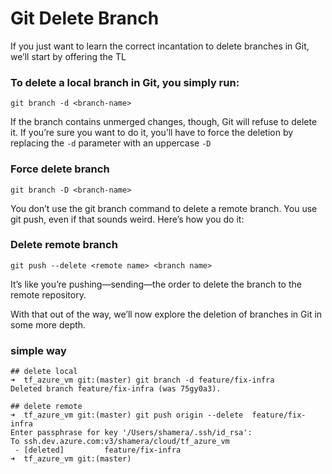 # Git Delete Branch
If you just want to learn the correct incantation to delete branches in Git, we’ll start by offering the TL

### To delete a local branch in Git, you simply run:

```
git branch -d <branch-name>
```

If the branch contains unmerged changes, though, Git will refuse to delete it. If you’re sure you want to do it, you’ll have to force the deletion by replacing the `-d` parameter with an uppercase `-D`

### Force delete branch

```
git branch -D <branch-name>
```

You don’t use the git branch command to delete a remote branch. You use git push, even if that sounds weird. Here’s how you do it:

### Delete remote branch

```
git push --delete <remote name> <branch name>
```

It’s like you’re pushing—sending—the order to delete the branch to the remote repository.

With that out of the way, we’ll now explore the deletion of branches in Git in some more depth.


### simple way
```
## delete local
➜  tf_azure_vm git:(master) git branch -d feature/fix-infra            
Deleted branch feature/fix-infra (was 75gy0a3).

## delete remote
➜  tf_azure_vm git:(master) git push origin --delete  feature/fix-infra                  
Enter passphrase for key '/Users/shamera/.ssh/id_rsa': 
To ssh.dev.azure.com:v3/shamera/cloud/tf_azure_vm
 - [deleted]         feature/fix-infra
➜  tf_azure_vm git:(master) 
```
